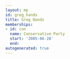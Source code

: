 ```yaml
---
layout: mp
id: greg_hands
title: Greg Hands
memberships:
- id: con
  name: Conservative Party
  start: '2005-06-28'
  end: 
autogenerated: true
---
```


